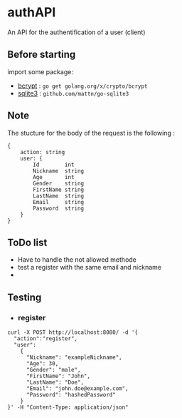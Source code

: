 # authAPI
An API for the authentification of a user (client)

## Before starting
import some package: 
- [bcrypt](https://pkg.go.dev/golang.org/x/crypto/bcrypt) : `go get golang.org/x/crypto/bcrypt`
- [sqlite3](github.com/mattn/go-sqlite3) : `github.com/mattn/go-sqlite3`

## Note
The stucture for the body of the request is the following :
```
{
    action: string
    user: {
        Id        int
	    Nickname  string
	    Age       int   
	    Gender    string
	    FirstName string
	    LastName  string
	    Email     string
	    Password  string
    }
}
```

## ToDo list
- Have to handle the not allowed methode
- test a register with the same email and nickname
- 



## Testing
- ### register
```
curl -X POST http://localhost:8080/ -d '{
  "action":"register", 
  "user": 
    { 
      "Nickname": "exampleNickname",
      "Age": 30,
      "Gender": "male",
      "FirstName": "John",
      "LastName": "Doe",
      "Email": "john.doe@example.com",
      "Password": "hashedPassword"
    }
}' -H "Content-Type: application/json"
```
